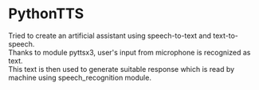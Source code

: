 # PythonTTS
Tried to create an artificial assistant using speech-to-text and text-to-speech.  
Thanks to module pyttsx3, user's input from microphone is recognized as text.  
This text is then used to generate suitable response which is read by machine using speech_recognition module.
